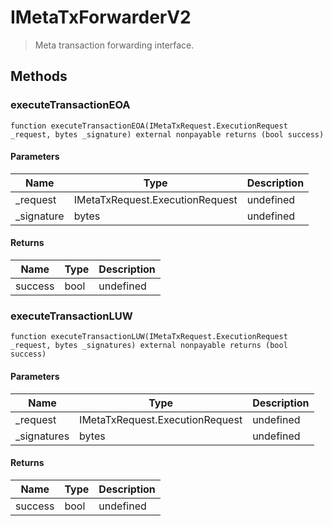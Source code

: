 # IMetaTxForwarderV2



> Meta transaction forwarding interface.





## Methods

### executeTransactionEOA

```solidity
function executeTransactionEOA(IMetaTxRequest.ExecutionRequest _request, bytes _signature) external nonpayable returns (bool success)
```





#### Parameters

| Name | Type | Description |
|---|---|---|
| _request | IMetaTxRequest.ExecutionRequest | undefined |
| _signature | bytes | undefined |

#### Returns

| Name | Type | Description |
|---|---|---|
| success | bool | undefined |

### executeTransactionLUW

```solidity
function executeTransactionLUW(IMetaTxRequest.ExecutionRequest _request, bytes _signatures) external nonpayable returns (bool success)
```





#### Parameters

| Name | Type | Description |
|---|---|---|
| _request | IMetaTxRequest.ExecutionRequest | undefined |
| _signatures | bytes | undefined |

#### Returns

| Name | Type | Description |
|---|---|---|
| success | bool | undefined |




